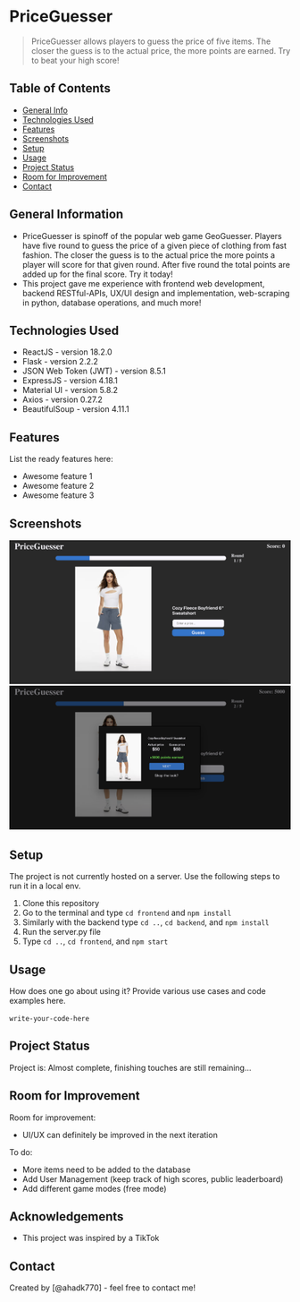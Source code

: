 # PriceGuesser

> PriceGuesser allows players to guess the price of five items. The closer the guess is to the actual price, the more points are earned. Try to beat your high score!

## Table of Contents
* [General Info](#general-information)
* [Technologies Used](#technologies-used)
* [Features](#features)
* [Screenshots](#screenshots)
* [Setup](#setup)
* [Usage](#usage)
* [Project Status](#project-status)
* [Room for Improvement](#room-for-improvement)
* [Contact](#contact)
<!-- * [License](#license) -->


## General Information
- PriceGuesser is spinoff of the popular web game GeoGuesser. Players have five round to guess the price of a given piece of clothing from fast fashion. The closer the guess is to the actual price the more points a player will score for that given round. After five round the total points are added up for the final score. Try it today!
- This project gave me experience with frontend web development, backend RESTful-APIs, UX/UI design and implementation, web-scraping in python, database operations, and much more! 


## Technologies Used
- ReactJS - version 18.2.0
- Flask - version 2.2.2
- JSON Web Token (JWT) - version 8.5.1
- ExpressJS - version 4.18.1
- Material UI - version 5.8.2
- Axios - version 0.27.2
- BeautifulSoup - version 4.11.1

## Features
List the ready features here:
- Awesome feature 1
- Awesome feature 2
- Awesome feature 3


## Screenshots
![Example screenshot](./img/gameplay.png)
![Example screenshot](./img/modal.png)
<!-- If you have screenshots you'd like to share, include them here. -->


## Setup
The project is not currently hosted on a server. Use the following steps to run it in a local env.

1) Clone this repository
2) Go to the terminal and type `cd frontend` and `npm install`
3) Similarly with the backend type `cd ..`, `cd backend`, and `npm install`
4) Run the server.py file
5) Type `cd ..`, `cd frontend`, and `npm start`


## Usage
How does one go about using it?
Provide various use cases and code examples here.

`write-your-code-here`


## Project Status
Project is: Almost complete, finishing touches are still remaining...


## Room for Improvement

Room for improvement:
- UI/UX can definitely be improved in the next iteration

To do:
- More items need to be added to the database
- Add User Management (keep track of high scores, public leaderboard)
- Add different game modes (free mode)


## Acknowledgements
- This project was inspired by a TikTok


## Contact
Created by [@ahadk770] - feel free to contact me!
